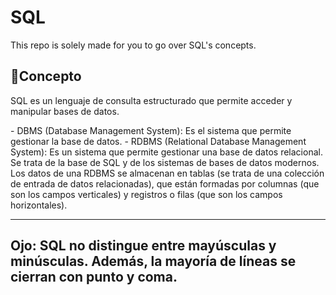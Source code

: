 # SQL
This repo is solely made for you to go over SQL's concepts.

## **📖Concepto**
<p>SQL es un lenguaje de consulta estructurado que permite acceder y manipular bases de datos.</p>
<p>  
     - DBMS (Database Management System): Es el sistema que permite gestionar la base de datos.
     - RDBMS (Relational Database Management System): Es un sistema que permite gestionar una base de datos relacional. Se trata de la base de SQL y de los sistemas de bases de datos modernos.
     Los datos de una RDBMS se almacenan en tablas (se trata de una colección de entrada de datos relacionadas), que están formadas por columnas (que son los campos verticales) y registros o filas (que son los campos horizontales).

-----------------------------------------------------------------------------------------------------------------
Ojo: SQL no distingue entre mayúsculas y minúsculas. Además, la mayoría de líneas se cierran con punto y coma. 
-----------------------------------------------------------------------------------------------------------------

</p>
